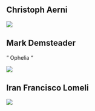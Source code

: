 



## Christoph Aerni  
<img src="https://64.media.tumblr.com/8f7a2de12cca8e794592c76dc815c839/18b72cc799343e6f-72/s640x960/e658ef69e24b11dfc817a13d5c2cf624c072fb33.jpg">

## Mark Demsteader

“ Ophelia “

<img src="https://64.media.tumblr.com/cf343eb0339e9864fc72da0e300c31a5/829362255c857025-02/s540x810/8d636e86eb2e18f1c6393b9ed322c412148a4e80.jpg">

## Iran Francisco Lomeli
<img src="https://64.media.tumblr.com/7aa225b13787a4592c0ee1b4680a8462/9693d5b372b1b4f4-48/s2048x3072/611cc9358f99da6d9b4bf429b4c539123fe134a5.jpg">


